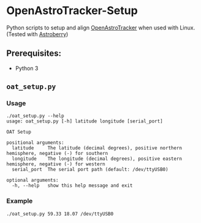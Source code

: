 # OpenAstroTracker-Setup

Python scripts to setup and align [OpenAstroTracker](https://openastrotech.com/) when used with Linux. (Tested with [Astroberry](https://www.astroberry.io))


## Prerequisites:

* Python 3

## `oat_setup.py`

### Usage

```shell
./oat_setup.py --help
usage: oat_setup.py [-h] latitude longitude [serial_port]

OAT Setup

positional arguments:
  latitude     The latitude (decimal degrees), positive northern hemisphere, negative (-) for southern
  longitude    The longitude (decimal degrees), positive eastern hemisphere, negative (-) for western
  serial_port  The serial port path (default: /dev/ttyUSB0)

optional arguments:
  -h, --help   show this help message and exit
```

### Example

```shell
./oat_setup.py 59.33 18.07 /dev/ttyUSB0
```
